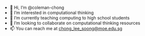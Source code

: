 - 👋 Hi, I’m @coleman-chong
- 👀 I’m interested in computational thinking
- 🌱 I’m currently teaching computing to high school students
- 💞️ I’m looking to collaborate on computational thinking resources
- 📫 You can reach me at chong_lee_soong@moe.edu.sg

<!---
coleman-chong/coleman-chong is a ✨ special ✨ repository because its `README.md` (this file) appears on your GitHub profile.
You can click the Preview link to take a look at your changes.
--->
